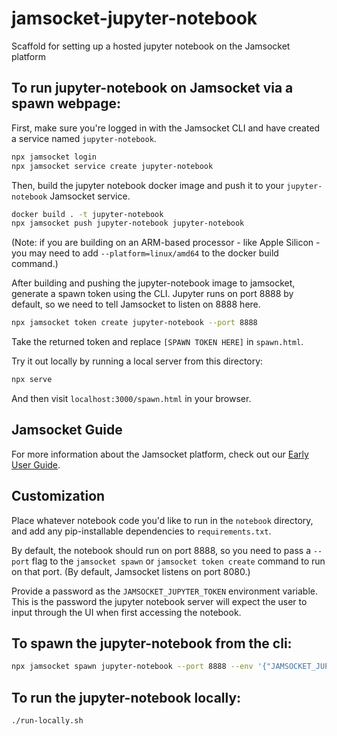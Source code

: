 # jamsocket-jupyter-notebook
Scaffold for setting up a hosted jupyter notebook on the Jamsocket platform

## To run jupyter-notebook on Jamsocket via a spawn webpage:

First, make sure you're logged in with the Jamsocket CLI and have created a service named `jupyter-notebook`.

```sh
npx jamsocket login
npx jamsocket service create jupyter-notebook
```

Then, build the jupyter notebook docker image and push it to your `jupyter-notebook` Jamsocket service.

```sh
docker build . -t jupyter-notebook
npx jamsocket push jupyter-notebook jupyter-notebook
```

(Note: if you are building on an ARM-based processor - like Apple Silicon - you may need to add `--platform=linux/amd64` to the docker build command.)

After building and pushing the jupyter-notebook image to jamsocket, generate a spawn token using the CLI. Jupyter runs on port 8888 by default, so we need to tell Jamsocket to listen on 8888 here.

```sh
npx jamsocket token create jupyter-notebook --port 8888
```

Take the returned token and replace `[SPAWN TOKEN HERE]` in `spawn.html`.

Try it out locally by running a local server from this directory:

```sh
npx serve
```

And then visit `localhost:3000/spawn.html` in your browser.

## Jamsocket Guide

For more information about the Jamsocket platform, check out our [Early User Guide](https://drifting.notion.site/Jamsocket-early-user-guide-5148f81e34744e77bc6b8b305eb3ea75).

## Customization

Place whatever notebook code you'd like to run in the `notebook` directory, and add any pip-installable dependencies to `requirements.txt`.

By default, the notebook should run on port 8888, so you need to pass a `--port` flag to the `jamsocket spawn` or `jamsocket token create` command to run on that port. (By default, Jamsocket listens on port 8080.)

Provide a password as the `JAMSOCKET_JUPYTER_TOKEN` environment variable. This is the password the jupyter notebook server will expect the user to input through the UI when first accessing the notebook.

## To spawn the jupyter-notebook from the cli:

```sh
npx jamsocket spawn jupyter-notebook --port 8888 --env '{"JAMSOCKET_JUPYTER_TOKEN":"[SET JUPYTER PASSWORD HERE]"}'
```

## To run the jupyter-notebook locally:

```sh
./run-locally.sh
```

